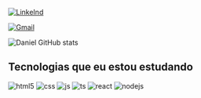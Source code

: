 [![LinkeInd](https://img.shields.io/badge/LinkedIn-0077B5?style=for-the-badge&logo=linkedin&logoColor=white)](https://www.linkedin.com/in/danielluizpereira87)

[![Gmail](https://img.shields.io/badge/Gmail-D14836?style=for-the-badge&logo=gmail&logoColor=white)](danpereira3009@gmail.com)

![Daniel GitHub stats](https://github-readme-stats.vercel.app/api?username=gideony&show_icons=true&theme=dark)
## Tecnologias que eu estou estudando

<div style="display: inline_block">
  <img text-align="center" alt="html5" src="https://img.shields.io/badge/HTML5-E34F26?style=for-the-badge&logo=html5&logoColor=white" />
  <img text-align="center" alt="css" src="https://img.shields.io/badge/CSS3-1572B6?style=for-the-badge&logo=css3&logoColor=white" />
  <img text-align="center" alt="js" src="https://img.shields.io/badge/JavaScript-F7DF1E?style=for-the-badge&logo=javascript&logoColor=black" />
  <img text-align="center" alt="ts" src="https://img.shields.io/badge/TypeScript-007ACC?style=for-the-badge&logo=typescript&logoColor=white" />
  <img text-align="center" alt="react" src="https://img.shields.io/badge/React-20232A?style=for-the-badge&logo=react&logoColor=61DAFB" />
  <img text-align="center" alt="nodejs" src="https://img.shields.io/badge/Node.js-43853D?style=for-the-badge&logo=node.js&logoColor=white" />
</div><br/>
